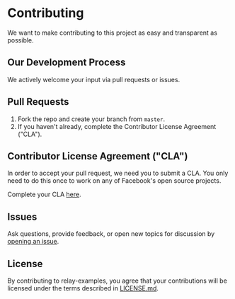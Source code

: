 # Contributing

We want to make contributing to this project as easy and transparent as possible.

## Our Development Process

We actively welcome your input via pull requests or issues.

## Pull Requests

1. Fork the repo and create your branch from `master`.
2. If you haven't already, complete the Contributor License Agreement ("CLA").

## Contributor License Agreement ("CLA")

In order to accept your pull request, we need you to submit a CLA. You only need to do this once to work on any of Facebook's open source projects.

Complete your CLA [here](https://code.facebook.com/cla).

## Issues

Ask questions, provide feedback, or open new topics for discussion by [opening an issue](https://github.com/relayjs/relay-examples/issues).

## License

By contributing to relay-examples, you agree that your contributions will be licensed under the terms described in [LICENSE.md](https://github.com/relayjs/relay-examples/blob/master/LICENSE.md).
